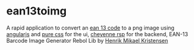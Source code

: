 ean13toimg
==========

A rapid application to convert an [ean 13 code](http://en.wikipedia.org/wiki/European_Article_Number) to a png image using [angularjs](http://angularjs.org/) and [pure css](http://purecss.io/) for the ui, [cheyenne rsp](http://cheyenne-server.org) for the backend, EAN-13 Barcode Image Generator Rebol Lib by [Henrik Mikael Kristensen](http://www.hmkdesign.dk)
